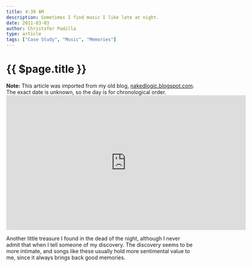```yaml
---
title: 4:39 AM
description: Sometimes I find music I like late at night.
date: 2011-03-03
author: Christofer Padilla
type: article
tags: ["Case Study", "Music", "Memories"]
---
```


# {{ $page.title }}

<div class="info"><b>Note:</b> This article was imported from my old blog, <a href="http://nakedlogic.blogspot.com/2011/03/439-am.html">nakedlogic.blogspot.com</a>. The exact date is unknown, so the day is for chronological order.</div>

<div class="resp-container">
  <iframe class="resp-iframe" width="640" height="360" src="https://www.youtube.com/embed/jc3ZAs17uAg" frameborder="0" allow="accelerometer; autoplay; clipboard-write; encrypted-media; gyroscope; picture-in-picture" allowfullscreen></iframe>
</div>

Another little treasure I found in the dead of the night, although I never admit that when I tell someone of my discovery. The discovery seems to be more intimate, and songs like these usually hold more sentimental value to me, since it always brings back good memories.

<TagLinks />

<Comments />
